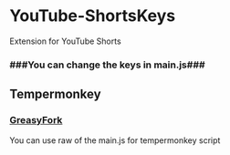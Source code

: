 # YouTube-ShortsKeys
Extension for YouTube Shorts


### ###You can change the keys in main.js###

## Tempermonkey
### [GreasyFork](https://greasyfork.org/en/scripts/460989-youtube-shortskeys)
You can use raw of the main.js for tempermonkey script
